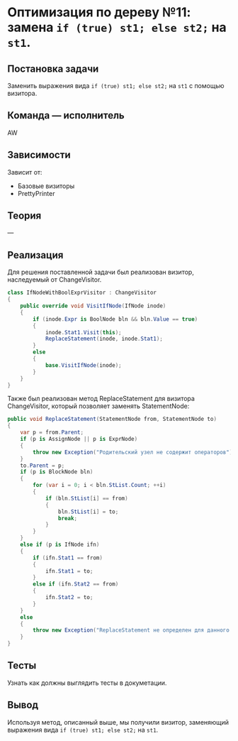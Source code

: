 ﻿# Оптимизация по дереву №11: замена `if (true) st1; else st2;` на `st1`.

## Постановка задачи
Заменить выражения вида `if (true) st1; else st2;` на `st1` с помощью визитора.

## Команда — исполнитель
AW

## Зависимости
Зависит от:
- Базовые визиторы
- PrettyPrinter

## Теория
&mdash;

## Реализация
Для решения поставленной задачи был реализован визитор, наследуемый от ChangeVisitor.

```csharp
class IfNodeWithBoolExprVisitor : ChangeVisitor
{
    public override void VisitIfNode(IfNode inode)
    {
        if (inode.Expr is BoolNode bln && bln.Value == true)
        {
            inode.Stat1.Visit(this);
            ReplaceStatement(inode, inode.Stat1);
        }
        else
        {
            base.VisitIfNode(inode);
        }
    }
}
```

Также был реализован метод ReplaceStatement для визитора ChangeVisitor, который позволяет заменять StatementNode:

```csharp
public void ReplaceStatement(StatementNode from, StatementNode to)
{
    var p = from.Parent;
    if (p is AssignNode || p is ExprNode)
    {
        throw new Exception("Родительский узел не содержит операторов");
    }
    to.Parent = p;
    if (p is BlockNode bln)
    {
        for (var i = 0; i < bln.StList.Count; ++i)
        {
            if (bln.StList[i] == from)
            {
                bln.StList[i] = to;
                break;
            }
        }
    }
    else if (p is IfNode ifn)
    {
        if (ifn.Stat1 == from)
        {
            ifn.Stat1 = to;
        }
        else if (ifn.Stat2 == from)
        {
            ifn.Stat2 = to;
        }
    }
    else
    {
        throw new Exception("ReplaceStatement не определен для данного типа узла");
    }
}
```

## Тесты
Узнать как должны выглядить тесты в докуметации.

## Вывод
Используя метод, описанный выше, мы получили визитор, заменяющий выражения вида `if (true) st1; else st2;` на `st1`.
